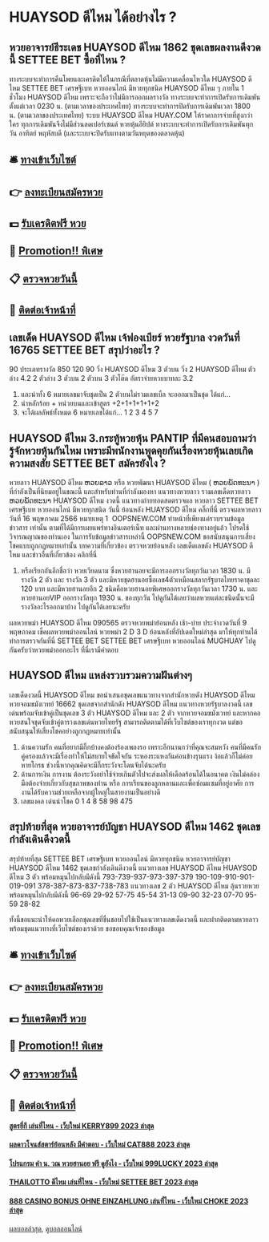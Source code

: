 # HUAYSOD ดีไหม ได้อย่างไร ?
## หวยอาจารย์ธีระเดช HUAYSOD ดีไหม 1862 ชุดเลขผลงานดีงวดนี้ SETTEE BET ซื้อที่ไหน ?
ทางระบบจะทำการคืนโพยและเครดิตให้ในกรณีที่ตลาดหุ้นไม่มีความเคลื่อนไหวใด HUAYSOD ดีไหม SETTEE BET เศรษฐีเบท หวยออนไลน์ มีหวยทุกชนิด HUAYSOD ดีไหม ๆ ภายใน 1 ชั่วโมง HUAYSOD ดีไหม เพราะจะถือว่าไม่มีการออกผลรางวัล
ทางระบบจะทำการเปิดรับการเดิมพันตั้งแต่เวลา 0230 น. (ตามเวลาของประเทศไทย)
ทางระบบจะทำการปิดรับการเดิมพันเวลา 1800 น. (ตามเวลาของประเทศไทย)
ระบบ HUAYSOD ดีไหม HUAY.COM ให้ราคาการจ่ายที่สูงกว่าใคร ทุกการเดิมพันจึงไม่มีส่วนลดเปอร์เซนต์
หวยหุ้นอียิปต์ ทางระบบจะทำการเปิดรับการเดิมพันทุกวัน อาทิตย์ พฤหัสบดี (และระบบจะปิดรับแทงตามวันหยุดของตลาดหุ้น)

## 🛎 [ทางเข้าเว็บไซต์](https://bit.ly/3BG5bNw)
## 👉 [ลงทะเบียนสมัครหวย](https://bit.ly/3BG5bNw)
## 💵 [รับเครดิตฟรี หวย](https://bit.ly/3C3mvgS)
## 👑 [Promotion!! พิเศษ](https://bit.ly/3C3mvgS)
## 📋 [ตรวจหวยวันนี้](https://bit.ly/3C3mvgS)
## 📱 [ติดต่อเจ้าหน้าที่](https://bit.ly/3C3mvgS)

## เลขเด็ด HUAYSOD ดีไหม เจ้ฟองเบียร์ หวยรัฐบาล งวดวันที่ 16765 SETTEE BET สรุปว่าอะไร ?
90
ประเภทรางวัล
850
120
90
วิ่ง HUAYSOD ดีไหม 3 ตัวบน
วิ่ง 2 HUAYSOD ดีไหม ตัวล่าง
4.2
2 ตัวล่าง
3 ตัวบน
2 ตัวบน
3 ตัวโต๊ด
อัตราจ่ายหวยบาทละ
3.2
1. และนำทั้ง 6 หมายเลขมาจับชุดเป็น 2 ตัวบนไม่รวมเลขเบิ้ล จะออกมาเป็นชุด ได้แก่…
2. นำหลักร้อย + หน่วยบนและเข้าสูตร +2+1+1+1+1+2
3. จะได้ผลลัพธ์ทั้งหมด 6 หมายเลขได้แก่… 1 2 3 4 5 7

## HUAYSOD ดีไหม 3.กระทู้หวยหุ้น PANTIP ที่มีคนสอบถามว่ารู้จักหวยหุ้นกันไหม เพราะมีพนักงานพูดคุยกันเรื่องหวยหุ้นเลยเกิดความสงสัย SETTEE BET สมัครยังไง ?
หวยลาว HUAYSOD ดีไหม ຫວຍລາວ หรือ หวยพัฒนา HUAYSOD ดีไหม ( ຫວຍພັດທະນາ ) ที่กำลังเป็นที่นิยมอยู่ในขณะนี้ และสำหรับท่านที่กำลังมองหา แนวทางหวยลาว รวมเลขเด็ดหวยลาว ຫວຍພັດທະນາ HUAYSOD ดีไหม งวดนี้
 แนวทางถ่ายทอดสดตรวจผล หวยลาว SETTEE BET เศรษฐีเบท หวยออนไลน์ มีหวยทุกชนิด วันนี้ ย้อนหลัง HUAYSOD ดีไหม คลิ๊กที่นี่ 
ตรวจผลหวยลาว วันที่ 16 พฤษภาคม 2566
หมายเหตุ 1  OOPSNEW.COM ทำหน้าที่เพียงแค่รวบรวมข้อมูล ข่าวสาร เท่านั้น ตามที่ได้มีการเผยแพร่ทางอินเตอร์เน็ท และผ่านทางหลายช่องทางอยู่แล้ว โปรดใช้วิจารณญาณของท่านเอง ในการรับข้อมูลข่าวสารเหล่านี้ OOPSNEW.COM ขอสนับสนุนการเสี่ยงโชคแบบถูกกฎหมายเท่านั้น
บทความที่เกี่ยวข้อง
ตรวจหวยย้อนหลัง เลขเด็ดเลขดัง HUAYSOD ดีไหม และข่าวอื่นที่เกี่ยวข้อง คลิกที่นี่
1. หรือเรียกกันอีกชื่อว่า หวยเวียดนาม ซึ่งหวยฮานอยจะมีการออกรางวัลทุกวันเวลา 1830 น. มีรางวัล 2 ตัว และ รางวัล 3 ตัว และมีหวยชุดฮานอยซื้อเลข4ตัวเหมือนสลากรัฐบาลไทยราคาชุดละ 120 บาท และมีหวยฮานอยอีก 2 ชนิดคือหวยฮานอยพิเศษออกรางวัลทุกวันเวลา 1730 น. และหวยฮานอยVIP ออกรางวัลทุก 1930 น. ของทุกวัน ไปดูกันได้เลยว่าผลหวยแต่ละชนิดนั้นจะมีรางวัลอะไรออกมาบ้าง ไปดูกันได้เลยนะครับ

ผลหวยพม่า HUAYSOD ดีไหม 090565 ตรวจหวยพม่าย้อนหลัง เช้า-บ่าย ประจำงวดวันที่ 9 พฤษภาคม เช็คผลหวยพม่าออนไลน์ หวยพม่า 2 D 3 D ย้อนหลังที่อัปเดตใหม่ล่าสุด มาให้ทุกท่านได้ทำการตรวจกันที่นี่ SETTEE BET SETTEE BET เศรษฐีเบท หวยออนไลน์ MUGHUAY ไปดูกันครับว่าหวยพม่าออกอะไร ที่นี่เรามีคำตอบ

## HUAYSOD ดีไหม แหล่งรวบรวมความฝันต่างๆ
เลขเด็ดงวดนี้ HUAYSOD ดีไหม ขอนำเสนอชุดเลขแนวทางจากสำนักหวยดัง HUAYSOD ดีไหม หวยจอมขมังเวทย์ 16662 ชุดเลขจากสำนักดัง HUAYSOD ดีไหม แนวทางหวยรัฐบาลงวดนี้ เลขเด่นพร้อมจับเข้าคู่เป็นชุดเลข 3 ตัว HUAYSOD ดีไหม และ 2 ตัว จากหวยจอมขมังเวทย์ และหากคอหวยสนใจชุดจับเข้าคู่ตารางเลขเด่นหวยไทยรัฐ สามารถติดตามได้ที่เว็บไซต์ของเราทุกงวด แต่ขอสนับสนุนให้เสี่ยงโชคอย่างถูกกฎหมายเท่านั้น
1. ด้านความรัก คนที่อยากมีกิ๊กบ้างคงต้องร้องเพลงรอ เพราะอีกนานกว่าที่คุณจะสมหวัง คนที่มีคนรักคู่ครองแล้วจะมีเรื่องทำให้ไม่สบายใจขัดใจกัน ระหองระแหงกันค่อนข้างรุนแรง ง้อแล้วก็ไม่ค่อยหายโกรธ ช่วงนี้หากคุณคิดจะมีกิ๊กระวังจะโดนจับได้นะครับ
2. ด้านการเงิน การงาน ต้องระวังอย่าใช้จ่ายเกินตัวไปจะส่งผลให้เดือดร้อนได้ในอนาคต เงินไม่คล่องมือต้องจ่ายเกี่ยวกับสุขภาพของท่าน หรือ การเรียนของลูกหลานและเพื่อซ่อมแซมที่อยู่อาศัย การงานได้รับความช่วยเหลือจากผู้ใหญ่ในสายงานเป็นอย่างดี
3. เลขมงคล เด่นนำโชค 0 1 4 8 58 98 475

## สรุปท้ายที่สุด หวยอาจารย์บัญชา HUAYSOD ดีไหม 1462 ชุดเลขกำลังเดินดีงวดนี้
สรุปท้ายที่สุด SETTEE BET เศรษฐีเบท หวยออนไลน์ มีหวยทุกชนิด หวยอาจารย์บัญชา HUAYSOD ดีไหม 1462 ชุดเลขกำลังเดินดีงวดนี้ แนวทางเลข HUAYSOD ดีไหม HUAYSOD ดีไหม 3 ตัว พร้อมหมุนไปกลับมีดังนี้
793-739-937-973-397-379
190-109-910-901-019-091
378-387-873-837-738-783
แนวทางเลข 2 ตัว HUAYSOD ดีไหม ลุ้นรวยหวย พร้อมหมุนไปกลับมีดังนี้
96-69
29-92
57-75
45-54
31-13
09-90
32-23
07-70
95-59
28-82

ทั้งนี้ขอแนะนำให้คอหวยเลือกชุดเลขที่ชื่นชอบไปใช้เป็นแนวทางเลขเด็ดงวดนี้ และฝากติดตามหวยลาว พร้อมชุดแนวทางที่เว็บไซต์ของเราด้วย
ขอขอบคุณเจ้าของข้อมูล

## 🛎 [ทางเข้าเว็บไซต์](https://bit.ly/3BG5bNw)
## 👉 [ลงทะเบียนสมัครหวย](https://bit.ly/3BG5bNw)
## 💵 [รับเครดิตฟรี หวย](https://bit.ly/3C3mvgS)
## 👑 [Promotion!! พิเศษ](https://bit.ly/3C3mvgS)
## 📋 [ตรวจหวยวันนี้](https://bit.ly/3C3mvgS)
## 📱 [ติดต่อเจ้าหน้าที่](https://bit.ly/3C3mvgS)

#### [สูตรยี่กี เล่นที่ไหน - เว็บใหม่ KERRY899 2023 ล่าสุด](https://atom.io/themes/สูตรยี่กี%20เล่นที่ไหน%20-%20เว็บใหม่%20kerry899%202023%20ล่าสุด)
#### [ผลดาวโจนส์สตาร์ย้อนหลัง มีคำตอบ - เว็บใหม่ CAT888 2023 ล่าสุด](https://atom.io/themes/ผลดาวโจนส์สตาร์ย้อนหลัง%20มีคำตอบ%20-%20เว็บใหม่%20cat888%202023%20ล่าสุด)
#### [โปรแกรม คํา น. วณ หวยฮานอย ฟรี ดูยังไง - เว็บใหม่ 999LUCKY 2023 ล่าสุด](https://atom.io/themes/โปรแกรม%20คํา%20น.%20วณ%20หวยฮานอย%20ฟรี%20ดูยังไง%20-%20เว็บใหม่%20999lucky%202023%20ล่าสุด)
#### [THAILOTTO ดีไหม เล่นที่ไหน - เว็บใหม่ SETTEE BET 2023 ล่าสุด](https://atom.io/themes/thailotto%20ดีไหม%20เล่นที่ไหน%20-%20เว็บใหม่%20settee%20bet%202023%20ล่าสุด)
#### [888 CASINO BONUS OHNE EINZAHLUNG เล่นที่ไหน - เว็บใหม่ CHOKE 2023 ล่าสุด](https://atom.io/themes/888%20casino%20bonus%20ohne%20einzahlung%20เล่นที่ไหน%20-%20เว็บใหม่%20choke%202023%20ล่าสุด)

[ผลบอลล่าสุด](https://siamsport.tv "ผลบอลล่าสุด"), [ดูบอลออนไลน์](https://siamsport.tv/ดูบอลสด "ดูบอลออนไลน์")